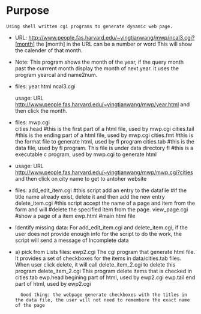 # Purpose
	Using shell written cgi programs to generate dynamic web page.

*
	URL: http://www.people.fas.harvard.edu/~yingtianwang/mwp/ncal3.cgi?[month]
	the [month] in the URL can be a number or word
	This will show the calender of that month.

* Note:
This program shows the month of the year, if the query month past the currrent month 
display the month of next year. it uses the program yearcal and name2num.


*
	files: year.html ncal3.cgi

	usage: URL http://www.people.fas.harvard.edu/~yingtianwang/mwp/year.html
	and then click the month.


*	files: mwp.cgi   
		cities.head  #this is the first part of a html file, used by mwp.cgi
		cities.tail  #this is the ending part of a html file, used by mwp.cgi
		cities.fmt   #this is the format file to generate html, used by fl program
		cities.tab   #this is the data file, used by fl program. This file is under data directory
		fl           #this is a executable c program, used by mwp.cgi to generate html

*	usage: URL http://www.people.fas.harvard.edu/~yingtianwang/mwp/mwp.cgi?cities
			and then click on city name to get to antoher website





*	files: add_edit_item.cgi   #this script add an entry to the datafile
							   #if the title name already exist, delete it and then add the new entry
			delete_item.cgi    #this script accept the name of a page and item from the form and will 					   #delete the specified item from the page.
			view_page.cgi      #show a page of a item
			ewp.html           #main html file 

*	Identify missing data:
			For add_edit_item.cgi and delete_item.cgi, if the user does not provide enough info for the
			script to do the work, the script will send a message of Incomplete data




* a) pick from Lists
		files:  ewp2.cgi      The cgi program that generate html file. It provides a set of checkboxes
							  for the items in data/cities.tab files.  When user click delete, it will 
							  call delete_item_2.cgi to delete this program
				delete_item_2.cgi 
							  This program delete items that is checked in cities.tab
				ewp.head  	  begining part of html, used by ewp2.cgi
				ewp.tail	  end part of html, used by ewp2.cgi
				
		Good thing: the webpage generate checkboxes with the titles in the data file, the user will not need to remembere the exact name of the page
